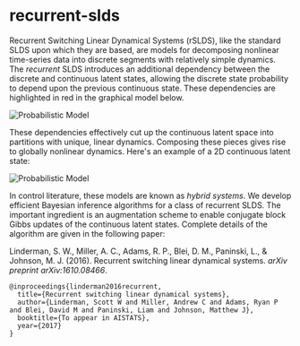 # recurrent-slds
Recurrent Switching Linear Dynamical Systems (rSLDS), like the standard SLDS upon which they are based, are models for decomposing nonlinear time-series data into discrete segments with relatively simple dynamics.  The _recurrent_ SLDS introduces an additional dependency between the discrete and continuous latent states, allowing the discrete state probability to depend upon the previous continuous state.  These dependencies are highlighted in red in the graphical model below. 

![Probabilistic Model](https://raw.githubusercontent.com/slinderman/recurrent-slds/master/aux/rslds_inputs_colorful.jpg)

These dependencies effectively cut up the continuous latent space into partitions with unique, linear dynamics.  Composing these pieces gives rise to globally nonlinear dynamics.  Here's an example of a 2D continuous latent state:

![Probabilistic Model](https://raw.githubusercontent.com/slinderman/recurrent-slds/master/aux/prior2.jpg)

In control literature, these models are known as _hybrid systems_.  We develop efficient Bayesian inference algorithms for a class of recurrent SLDS. The important ingredient is an augmentation scheme to enable conjugate block Gibbs updates of the continuous latent states. Complete details of the algorithm are given in the following paper:

Linderman, S. W., Miller, A. C., Adams, R. P., Blei, D. M., Paninski, L., & Johnson, M. J. (2016). Recurrent switching linear dynamical systems. _arXiv preprint arXiv:1610.08466_.

```
@inproceedings{linderman2016recurrent,
  title={Recurrent switching linear dynamical systems},
  author={Linderman, Scott W and Miller, Andrew C and Adams, Ryan P and Blei, David M and Paninski, Liam and Johnson, Matthew J},
  booktitle={To appear in AISTATS},
  year={2017}
}
```





